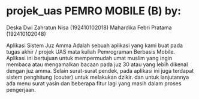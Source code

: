 # projek_uas PEMRO MOBILE (B) by:
Deska Dwi Zahratun Nisa (192410102018)
Mahardika Febri Pratama (192410102048)

Aplikasi Sistem Juz Amma
Adalah sebuah aplikasi yang kami buat pada tugas akhir / projek UAS mata kuliah Pemrograman Berbasis Mobile.
Aplikasi ini bertujuan untuk mempermudah umat muslim yang ingin membaca atau mengamalkan bacaan pada juz 30 atau yang lebih dikenal dengan juz amma.
Selain surat-surat pendek, pada aplikasi ini juga terdapat sistem penghitung (couter) untuk melakukan dzikir.
dan untuk lanjutannya ada menu surat yasin dan beberapa fitur lagi yang masih dalam proses pengerjaan.
